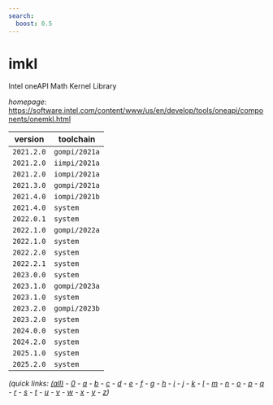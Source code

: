 ```yaml
---
search:
  boost: 0.5
---
```

# imkl

Intel oneAPI Math Kernel Library

*homepage*: <https://software.intel.com/content/www/us/en/develop/tools/oneapi/components/onemkl.html>

version | toolchain
--------|----------
``2021.2.0`` | ``gompi/2021a``
``2021.2.0`` | ``iimpi/2021a``
``2021.2.0`` | ``iompi/2021a``
``2021.3.0`` | ``gompi/2021a``
``2021.4.0`` | ``iompi/2021b``
``2021.4.0`` | ``system``
``2022.0.1`` | ``system``
``2022.1.0`` | ``gompi/2022a``
``2022.1.0`` | ``system``
``2022.2.0`` | ``system``
``2022.2.1`` | ``system``
``2023.0.0`` | ``system``
``2023.1.0`` | ``gompi/2023a``
``2023.1.0`` | ``system``
``2023.2.0`` | ``gompi/2023b``
``2023.2.0`` | ``system``
``2024.0.0`` | ``system``
``2024.2.0`` | ``system``
``2025.1.0`` | ``system``
``2025.2.0`` | ``system``


*(quick links: [(all)](../index.md) - [0](../0/index.md) - [a](../a/index.md) - [b](../b/index.md) - [c](../c/index.md) - [d](../d/index.md) - [e](../e/index.md) - [f](../f/index.md) - [g](../g/index.md) - [h](../h/index.md) - [i](../i/index.md) - [j](../j/index.md) - [k](../k/index.md) - [l](../l/index.md) - [m](../m/index.md) - [n](../n/index.md) - [o](../o/index.md) - [p](../p/index.md) - [q](../q/index.md) - [r](../r/index.md) - [s](../s/index.md) - [t](../t/index.md) - [u](../u/index.md) - [v](../v/index.md) - [w](../w/index.md) - [x](../x/index.md) - [y](../y/index.md) - [z](../z/index.md))*

